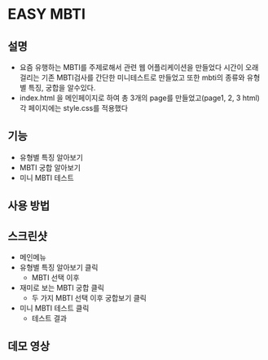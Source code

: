 # EASY MBTI  
## 설명  
+ 요즘 유행하는 MBTI를 주제로해서 관련 웹 어플리케이션을 만들었다
시간이 오래걸리는 기존 MBTI검사를 간단한 미니테스트로 만들었고
또한 mbti의 종류와 유형별 특징, 궁합을 알수있다.
+ index.html 을 메인페이지로 하여 총 3개의 page를 만들었고(page1, 2, 3 html)
각 페이지에는 style.css를 적용했다


## 기능
+ 유형별 특징 알아보기
+ MBTI 궁합 알아보기
+ 미니 MBTI 테스트
## 사용 방법

## 스크린샷

+ 메인메뉴
+ 유형별 특징 알아보기 클릭
  + MBTI 선택 이후
+ 재미로 보는 MBTI 궁합 클릭
  + 두 가지 MBTI 선택 이후 궁합보기 클릭
+ 미니 MBTI 테스트 클릭
  + 테스트 결과
## 데모 영상
